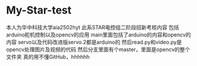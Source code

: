 # My-Star-test
本人为华中科技大学aia2502hyt
此系STAR电控组二阶段招新考核内容
包括arduino舵机控制以及opencv的应用
main里面包括了arduino的内容和opencv的内容
servo以及代码改进版servo.2都是arduino的
然后read.py和video.py是opencv处理图片及视频的代码
然后分支里面有个master，里面是opencv的整个文件夹
真的用不懂GitHub，hhhhhh
